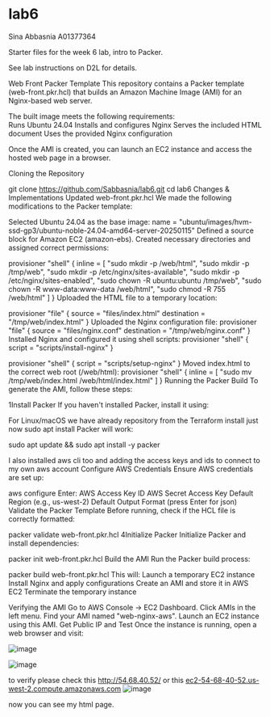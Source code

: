 # lab6
Sina Abbasnia A01377364

Starter files for the week 6 lab, intro to Packer.

See lab instructions on D2L for details.


Web Front Packer Template
This repository contains a Packer template (web-front.pkr.hcl) that builds an Amazon Machine Image (AMI) for an Nginx-based web server.

The built image meets the following requirements:  
 Runs Ubuntu 24.04
 Installs and configures Nginx
 Serves the included HTML document
 Uses the provided Nginx configuration

Once the AMI is created, you can launch an EC2 instance and access the hosted web page in a browser.

 Cloning the Repository

git clone https://github.com/Sabbasnia/lab6.git
cd lab6
  Changes & Implementations
  Updated web-front.pkr.hcl
We made the following modifications to the Packer template:

Selected Ubuntu 24.04 as the base image:
name = "ubuntu/images/hvm-ssd-gp3/ubuntu-noble-24.04-amd64-server-20250115"
Defined a source block for Amazon EC2 (amazon-ebs).
Created necessary directories and assigned correct permissions:

provisioner "shell" {
  inline = [
    "sudo mkdir -p /web/html",
    "sudo mkdir -p /tmp/web",
    "sudo mkdir -p /etc/nginx/sites-available",
    "sudo mkdir -p /etc/nginx/sites-enabled",
    "sudo chown -R ubuntu:ubuntu /tmp/web",
    "sudo chown -R www-data:www-data /web/html",
    "sudo chmod -R 755 /web/html"
  ]
}
Uploaded the HTML file to a temporary location:

provisioner "file" {
  source      = "files/index.html"
  destination = "/tmp/web/index.html"
}
Uploaded the Nginx configuration file:
provisioner "file" {
  source      = "files/nginx.conf"
  destination = "/tmp/web/nginx.conf"
}
Installed Nginx and configured it using shell scripts:
provisioner "shell" {
  script = "scripts/install-nginx"
}

provisioner "shell" {
  script = "scripts/setup-nginx"
}
Moved index.html to the correct web root (/web/html):
provisioner "shell" {
  inline = [
    "sudo mv /tmp/web/index.html /web/html/index.html"
  ]
}
Running the Packer Build
To generate the AMI, follow these steps:

1️Install Packer
If you haven't installed Packer, install it using:

For Linux/macOS we have already repository from the Terraform install just now sudo apt install Packer will work:

sudo apt update && sudo apt install -y packer

I also installed aws cli too and adding the access keys and ids to connect to my own aws account 
Configure AWS Credentials
Ensure AWS credentials are set up:

aws configure
Enter:
AWS Access Key ID
AWS Secret Access Key
Default Region (e.g., us-west-2)
Default Output Format (press Enter for json)
Validate the Packer Template
Before running, check if the HCL file is correctly formatted:

packer validate web-front.pkr.hcl
4️Initialize Packer
Initialize Packer and install dependencies:

packer init web-front.pkr.hcl
Build the AMI
Run the Packer build process:

packer build web-front.pkr.hcl
This will: 
  Launch a temporary EC2 instance
  Install Nginx and apply configurations
  Create an AMI and store it in AWS EC2
  Terminate the temporary instance

Verifying the AMI
Go to AWS Console → EC2 Dashboard.
Click AMIs in the left menu.
Find your AMI named "web-nginx-aws".
Launch an EC2 instance using this AMI.
Get Public IP and Test
Once the instance is running, open a web browser and visit:


![image](https://github.com/user-attachments/assets/7fe92fe2-a4a3-48d6-a2a2-bdba5c283bdd)


![image](https://github.com/user-attachments/assets/1a4d480c-63a6-47b6-94e3-1d25992068d1)


to verify please check this 
http://54.68.40.52/ or this <a href="ec2-54-68-40-52.us-west-2.compute.amazonaws.com">ec2-54-68-40-52.us-west-2.compute.amazonaws.com</a>
![image](https://github.com/user-attachments/assets/4aad4c2d-e333-4328-aed1-855a2814fc8b)



now you can see my html page.
